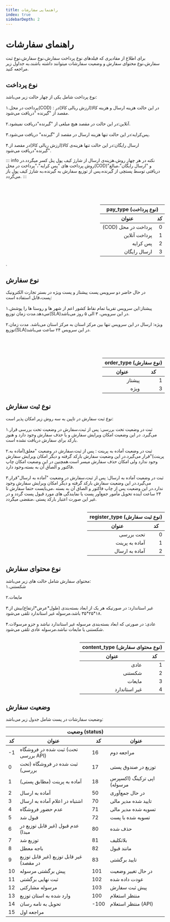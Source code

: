 ```yaml
---
title: راهنمایی سفارشات 
index: true
sidebarDepth: 2
---
```


<div class="container">

# راهنمای سفارشات  

برای اطلاع از مقادیری که فیلدهای نوع پرداخت سفارش،نوع سفارش،نوع ثبت سفارش،نوع محتوای سفارش و وضعیت سفارشات میتوانند داشته باشند،به جداول زیر مراجعه کنید. 


<div  class="middle">

<div class="right-section">

<h2 id="pay_type">نوع پرداخت</h2>

 نوع پرداخت شامل یکی از چهار حالت زیر می‌باشد:
 <br/><br/>
 ۱.پرداخت در محل(COD) : در این حالت هزینه ارسال و هزینه کالا(ارزش ریالی کالا)در مقصد از "گیرنده "دریافت  می‌شود.
 <br/><br/>
 ۲.آنلاین:در این حالت در مقصد هیچ مبلغی از "گیرنده"دریافت نمیشود.
 <br/><br/>
 ۳.پس‌کرایه:در این حالت تنها هزینه ارسال در مقصد از "گیرنده" دریافت می‌شود.
 <br/><br/>
 ۴.ارسال رایگان:در این حالت تنها هزینه‌ی کالا(ارزش ریالی کالا)در مقصد از "گیرنده"دریافت می‌شود.

 ::: info نکته
 در هر چهار روش،هزینه‌ی ارسال از شارژ کیف پول پنل کسر میگردد.در روش پرداخت های "پس کرایه"،"پرداخت در محل(COD)"و "ارسال رایگان"،مبالغ دریافتی توسط پستچی از گیرنده،پس از توزیع سفارش به گیرنده،به شارژ کیف پول باز می‌گردد.
 :::
<br/>
<br/>
<br/>

<!-- closing right section -->
</div>

<div class="left-section">

<br/>
<table  dir="rtl">
  <thead>
    <tr>
      <th colspan="2">(نوع پرداخت) pay_type</th>
    </tr>
    <tr>
      <th>کد</th>
      <th>عنوان</th>
    </tr>
  </thead>
  <tbody>
    <tr>
      <td>0</td>
      <td>پرداخت در محل (COD)</td>
    </tr>
    <tr>
      <td>1</td>
      <td>پرداخت آنلاین</td>
    </tr>
    <tr>
      <td>2</td>
      <td>پس کرایه</td>
    </tr>
    <tr>
      <td>3</td>
      <td>ارسال رایگان</td>
    </tr>
  </tbody>
</table>
<!-- closing left -->
</div> 
<!-- closing middle -->. 
<!-- closing part_1 -->
</div>
<div class="middle">

<div class="right-section">

<h2 id="order_type">نوع سفارش</h2>

در حال حاضر دو سرویس پست پیشتاز و پست ویژه در بستر تجارت الکترونیک پست،قابل استفاده است:
<br/><br/>
۱.پیشتاز:این سرویس تقریبا تمام نقاط کشور اعم از شهر ها و روستا ها را پوشش می‌دهد.مدت زمان توزیع(SLA)در این سرویس، ۳ الی ۵ روز می‌باشد.
<br/><br/>
۲.ویژه: ارسال در این سرویس تنها بین مرکز استان به مرکز استان می‌باشد. مدت زمان توزیع(SLA)در این سرویس ۲۴ ساعت می‌باشد.

<br/>
<br/>

</div>
<div class="left-section">
<br/>

<table  dir="rtl">
  <thead>
    <tr>
      <th colspan="2">(نوع سفارش) order_type</th>
    </tr>
    <tr>
      <th>کد</th>
      <th>عنوان</th>
    </tr>
  </thead>
  <tbody>
    <tr>
      <td>1</td>
      <td>پیشتاز</td>
    </tr>
    <tr>
      <td>3</td>
      <td>ویژه</td>
    </tr>
  </tbody>
</table>
<!-- closing left section -->
</div>
<!-- closing middle -->
<!-- closing part_2 -->
</div>

<div class="middle">
<div class="right-section">

<h2 id="register_type">نوع ثبت سفارش </h2>
نوع ثبت سفارش در تاپین به سه روش زیر امکان پذیر است:<br/><br/>
۱.ثبت در وضعیت تحت بررسی: پس از ثبت،سفارش در وضعیت تحت بررسی قرار می‌گیرد. در این وضعیت امکان ویرایش سفارش و یا حذف سفارش وجود دارد و هنوز بارکد برای سفارش دریافت نشده است.<br/><br/>
۲.ثبت در وضعیت آماده به پرینت : پس از ثبت،سفارش در وضعیت "معلق(آماده به پرینت)"قرار می‌گیرد.در این وضعیت سفارش بارکد گرفته و دیگر امکان ویرایش سفارش وجود ندارد ولی امکان حذف سفارش میسر است.همچنین در این وضعیت امکان چاپ فاکتور و الصاق آن به بسته،وجود دارد.<br/><br/>
۳.ثبت در وضعیت آماده به ارسال: پس از ثبت،سفارش در وضعیت "آماده به ارسال"قرار می‌گیرد.در این وضعیت سفارش بارکد گرفته و دیگر امکان ویرایش سفارش وجود ندارد.در این وضعیت پس از چاپ فاکتور و الصاق آن به بسته ،می‌بایست حتما سفارش تا ۲۴ ساعت آینده تحویل مأمور جمع‌آور پست یا نمایندگی های مورد قبول پست گردد و در غیر این صورت اعتبار بارکد پستی ،منقضی میگردد.
<!-- closing right-section -->
</div>
<div class="left-section">
<br/>
<table  dir="rtl">
  <thead>
    <tr>
      <th colspan="2">(نوع ثبت سفارش) register_type</th>
    </tr>
    <tr>
      <th>کد</th>
      <th>عنوان</th>
    </tr>
  </thead>
  <tbody>
    <tr>
      <td>0</td>
      <td>تحت بررسی</td>
    </tr>
    <tr>
      <td>1</td>
      <td>آماده به پرینت</td>
    </tr>
    <tr>
      <td>2</td>
      <td>آماده به ارسال</td>
    </tr>
  </tbody>
</table>
<!-- closing left section -->
</div>
<!-- closing part_3 -->
</div>
<!-- opening content type -->
<div class="middle">
<div class="right-section">

<h2 id="content_type">نوع محتوای سفارش </h2>
محتوای سفارش شامل حالت های زیر می‌باشد:<br/>
۱.شکستنی<br/><br/>
۲.مایعات <br/><br/>
۳.غیر استاندارد: در صورتیکه هر یک از ابعاد بسته‌بندی (طول*عرض*ارتفاع)بیش از ۱۸*۲۵*۳۵ باشد،مرسوله غیر استاندارد تلقی می‌شود.<br/><br/>
۴.عادی: در صورتی که ابعاد بسته‌بندی مرسوله غیر استاندارد نباشد و جزو مرسولات شکستنی یا مایعات نباشد،مرسوله عادی تلقی می‌شود.
<!-- closing right-section -->
</div>
<div class="left-section">
<br/>
<table  dir="rtl">
  <thead>
    <tr>
      <th colspan="2">(نوع محتوای سفارش) content_type</th>
    </tr>
    <tr>
      <th>کد</th>
      <th>عنوان</th>
    </tr>
  </thead>
  <tbody>
    <tr>
      <td>1</td>
      <td>عادی</td>
    </tr>
    <tr>
      <td>2</td>
      <td>شکستنی</td>
    </tr>
    <tr>
      <td>3</td>
      <td>مایعات</td>
    </tr>
    <tr>
      <td>4</td>
      <td>غیر استاندارد</td>
    </tr>
  </tbody>
</table>
<!-- closing left section -->
</div>
</div>
<h2 id="status">وضعیت سفارش</h2>
وضعیت سفارشات در پست شامل جدول زیر می‌باشد:
<table>
  <thead>
    <tr>
      <th colspan="4">وضعیت (status)</th>
    </tr>
    <tr>
      <th>کد</th>
      <th>عنوان</th>
      <th>کد</th>
      <th>عنوان</th>
    </tr>
  </thead>
  <tbody>
    <tr><td>-1</td><td>ثبت شده در فروشگاه (تحت بررسی API)</td><td>16</td><td>مراجعه دوم</td></tr>
    <tr><td>0</td><td>ثبت شده در فروشگاه (تحت بررسی)</td><td>17</td><td>توزیع در صندوق پستی</td></tr>
    <tr><td>1</td><td>آماده به پرینت (مطابق پستی)</td><td>18</td><td>اپی ترکینگ (اکسپرس مرسوله)</td></tr>
    <tr><td>2</td><td>آماده به ارسال</td><td>50</td><td>در حال جمع‌آوری</td></tr>
    <tr><td>3</td><td>اشتباه در اعلام آماده به ارسال</td><td>70</td><td>تایید شده مدیر مالی</td></tr>
    <tr><td>4</td><td>عدم حضور فروشگاه</td><td>71</td><td>تسویه شده مدیر مالی</td></tr>
    <tr><td>5</td><td>قبول شد</td><td>72</td><td>تسویه شده با پست</td></tr>
    <tr><td>6</td><td>عدم قبول (غیر قابل توزیع در مبدا)</td><td>80</td><td>حذف شده</td></tr>
    <tr><td>7</td><td>توزیع شد</td><td>81</td><td>بلاتکلیف</td></tr>
    <tr><td>8</td><td>باجه معطل</td><td>82</td><td>مانند قبول</td></tr>
    <tr><td>9</td><td>غیر قابل توزیع (غیر قابل توزیع در مقصد)</td><td>83</td><td>تایید برگشتی</td></tr>
    <tr><td>10</td><td>پیش برگشتی مرسوله</td><td>101</td><td>در حال تغییر وضعیت</td></tr>
    <tr><td>11</td><td>ثبت نهایی برگشتی</td><td>102</td><td>عودت داده شده</td></tr>
    <tr><td>12</td><td>مرسوله مشارکتی</td><td>103</td><td>پیش ثبت سفارش</td></tr>
    <tr><td>13</td><td>وارد شده به استان توزیع</td><td>100</td><td>منتظر استعلام</td></tr>
    <tr><td>14</td><td>تحویل به نامه رسان</td><td>-100</td><td>منتظر استعلام (API)</td></tr>
    <tr><td>15</td><td>مراجعه اول</td><td></td><td></td></tr>
  </tbody>
</table>

</div>











